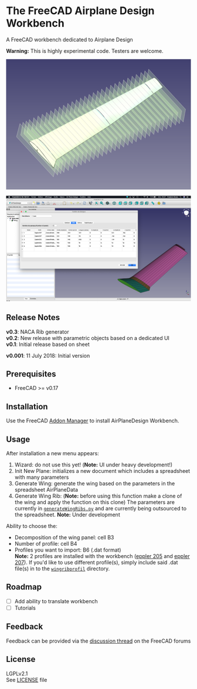 # The FreeCAD Airplane Design Workbench

A FreeCAD workbench dedicated to Airplane Design  

**Warning:** This is highly experimental code. Testers are welcome.

![WingProfile-screenshot](resources/AirplaneDesign001.png)

![AirPlaneDesign-UI-screen](resources/AirPlaneDesignWorkbench-V0.3.png)

## Release Notes
**v0.3**: NACA Rib generator  
**v0.2**: New release with parametric objects based on a dedicated UI  
**v0.1**: Initial release based on sheet  

**v0.001**: 11 July 2018: Initial version

## Prerequisites
* FreeCAD >= v0.17

## Installation
Use the FreeCAD [Addon Manager](https://github.com/FreeCAD/FreeCAD-addons#installing) to install AirPlaneDesign Workbench.

## Usage
After installation a new menu appears:  
1. Wizard: do not use this yet! (**Note:** UI under heavy development!)  
2. Init New Plane: initializes a new document which includes a spreadsheet with many parameters  
3. Generate Wing: generate the wing based on the parameters in the spreadsheet AirPlaneData  
4. Generate Wing Rib: (**Note:** before using this function make a clone of the wing and apply the function on this clone) The parameters are currently in [`generateWingRibs.py`](generateWingRibs.py) and are currently being outsourced to the spreadsheet. **Note:** Under development

Ability to choose the:  
* Decomposition of the wing panel: cell B3  
* Number of profile: cell B4  
* Profiles you want to import: B6 (.dat format)  
 **Note:** 2 profiles are installed with the workbench ([eppler 205](wingribprofil/e205.dat) and [eppler 207](wingribprofil/e207.dat)). If you'd like to use different profile(s), simply include said .dat file(s) in to the [`wingribprofil`](wingribprofil/) directory.

## Roadmap

- [ ] Add ability to translate workbench
- [ ] Tutorials

## Feedback
Feedback can be provided via the [discussion thread](https://forum.freecadweb.org/viewtopic.php?f=9&t=38917) on the FreeCAD forums

## License
LGPLv2.1  
See [LICENSE](LICENSE) file

